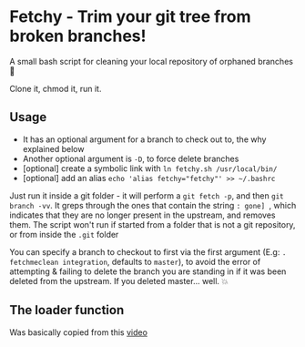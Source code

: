 # Fetchy - Trim your git tree from broken branches!

A small bash script for cleaning your local repository of orphaned branches :fallen_leaf:


Clone it, chmod it, run it.

## Usage

- It has an optional argument for a branch to check out to, the why explained below
- Another optional argument is `-D`, to force delete branches
- [optional] create a symbolic link with `ln fetchy.sh /usr/local/bin/`
- [optional] add an alias `echo 'alias fetchy="fetchy"' >> ~/.bashrc`

Just run it inside a git folder - it will perform a `git fetch -p`, and then `git branch -vv`. It greps through the ones that contain the string `: gone] `, which indicates that they are no longer present in the upstream, and removes them.
The script won't run if started from a folder that is not a git repository, or from inside the `.git` folder

You can specify a branch to checkout to first via the first argument (E.g: `. fetchmeclean integration`, defaults to `master`), to avoid the error of attempting & failing to delete the branch you are standing in if it was been deleted from the upstream. If you deleted master... well. :boom:

## The loader function

Was basically copied from this [video](https://www.youtube.com/watch?v=93i8txD0H3Q")